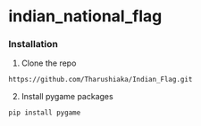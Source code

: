 # indian_national_flag

### Installation

1. Clone the repo

```sh
https://github.com/Tharushiaka/Indian_Flag.git
```

2. Install pygame packages

```sh
pip install pygame
```

